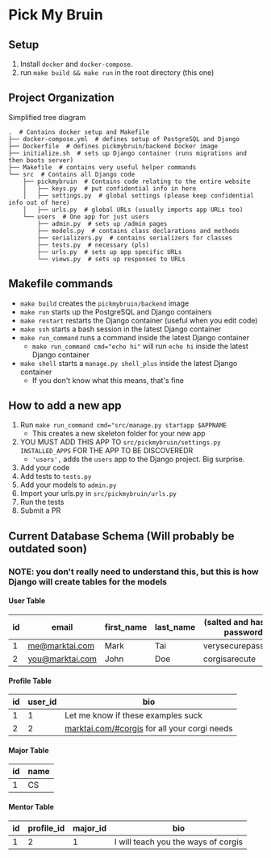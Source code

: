 # Pick My Bruin

## Setup
1. Install `docker` and `docker-compose`. 
2. run `make build && make run` in the root directory (this one)


## Project Organization

Simplified tree diagram
``` /usr/bin/tree
.  # Contains docker setup and Makefile
├── docker-compose.yml  # defines setup of PostgreSQL and Django
├── Dockerfile  # defines pickmybruin/backend Docker image
├── initialize.sh  # sets up Django container (runs migrations and then boots server)
├── Makefile  # contains very useful helper commands
└── src  # Contains all Django code
    ├── pickmybruin  # Contains code relating to the entire website
    │   ├── keys.py  # put confidential info in here
    │   ├── settings.py  # global settings (please keep confidential info out of here)
    │   ├── urls.py  # global URLs (usually imports app URLs too)
    └── users  # One app for just users
        ├── admin.py  # sets up /admin pages
        ├── models.py  # contains class declarations and methods
        ├── serializers.py  # contains serializers for classes 
        ├── tests.py  # necessary (pls)
        ├── urls.py  # sets up app specific URLs
        └── views.py  # sets up responses to URLs
```

## Makefile commands
- `make build` creates the `pickmybruin/backend` image
- `make run` starts up the PostgreSQL and Django containers
- `make restart` restarts the Django container (useful when you edit code)
- `make ssh` starts a bash session in the latest Django container
- `make run_command` runs a command inside the latest Django container
    - `make run_command cmd="echo hi"` will run `echo hi` inside the latest Django container
- `make shell` starts a `manage.py shell_plus` inside the latest Django container
    - If you don't know what this means, that's fine

## How to add a new app
1. Run `make run_command cmd="src/manage.py startapp $APPNAME`
    - This creates a new skeleton folder for your new app
2. YOU MUST ADD THIS APP TO `src/pickmybruin/settings.py` `INSTALLED_APPS` FOR THE APP TO BE DISCOVEREDR
    - `'users',` adds the `users` app to the Django project.  Big surprise.
3. Add your code
4. Add tests to `tests.py`
5. Add your models to `admin.py`
6. Import your urls.py in `src/pickmybruin/urls.py`
7. Run the tests
8. Submit a PR


## Current Database Schema (Will probably be outdated soon)

### NOTE: you don't really need to understand this, but this is how Django will create tables for the models


#### User Table

id | email | first_name | last_name | (salted and hashed) password 
--- | --- | --- | --- | --- 
1 | me@marktai.com | Mark | Tai | verysecurepassword 
2 | you@marktai.com | John | Doe | corgisarecute 


#### Profile Table

id | user_id | bio 
--- | --- | --- 
1 | 1 | Let me know if these examples suck 
2 | 2 | [marktai.com/#corgis](https://www.marktai.com/#corgis) for all your corgi needs 


#### Major Table

id | name 
--- | --- 
1 | CS 


#### Mentor Table

id | profile_id | major_id | bio 
--- | --- | --- | --- 
1 | 2 | 1 | I will teach you the ways of corgis 


